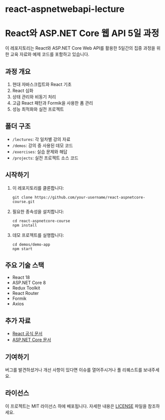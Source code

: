 # react-aspnetwebapi-lecture
# React와 ASP.NET Core 웹 API 5일 과정

이 레포지토리는 React와 ASP.NET Core Web API를 활용한 5일간의 집중 과정을 위한 교육 자료와 예제 코드를 포함하고 있습니다.

## 과정 개요

1. 현대 자바스크립트와 React 기초
2. React 심화
3. 상태 관리와 비동기 처리
4. 고급 React 패턴과 Formik을 사용한 폼 관리
5. 성능 최적화와 실전 프로젝트

## 폴더 구조

- `/lectures`: 각 일차별 강의 자료
- `/demos`: 강의 중 사용된 데모 코드
- `/exercises`: 실습 문제와 해답
- `/projects`: 실전 프로젝트 소스 코드

## 시작하기

1. 이 레포지토리를 클론합니다:
   ```
   git clone https://github.com/your-username/react-aspnetcore-course.git
   ```

2. 필요한 종속성을 설치합니다:
   ```
   cd react-aspnetcore-course
   npm install
   ```

3. 데모 프로젝트를 실행합니다:
   ```
   cd demos/demo-app
   npm start
   ```

## 주요 기술 스택

- React 18
- ASP.NET Core 8
- Redux Toolkit
- React Router
- Formik
- Axios

## 추가 자료

- [React 공식 문서](https://reactjs.org/docs/getting-started.html)
- [ASP.NET Core 문서](https://docs.microsoft.com/en-us/aspnet/core/?view=aspnetcore-8.0)

## 기여하기

버그를 발견하셨거나 개선 사항이 있다면 이슈를 열어주시거나 풀 리퀘스트를 보내주세요.

## 라이선스

이 프로젝트는 MIT 라이선스 하에 배포됩니다. 자세한 내용은 [LICENSE](LICENSE) 파일을 참조하세요.
